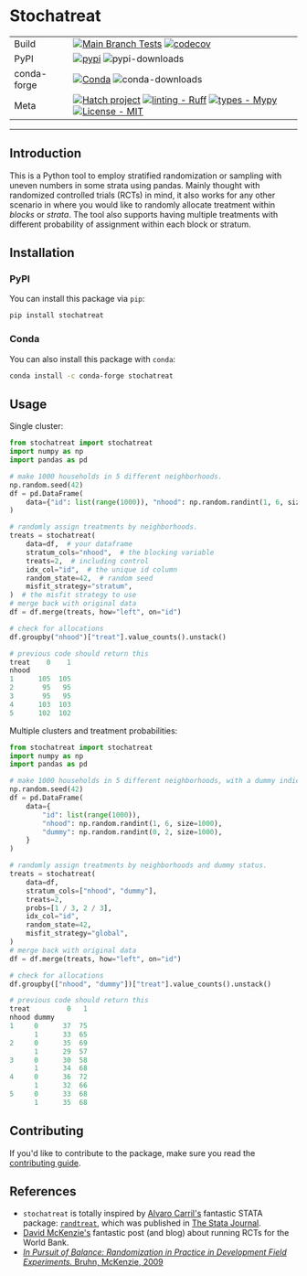 # Stochatreat

| | |
|---|---|
|Build|[![Main Branch Tests](https://github.com/manmartgarc/stochatreat/actions/workflows/test.yml/badge.svg?branch=main)](https://github.com/manmartgarc/stochatreat/actions/workflows/build.yml) [![codecov](https://codecov.io/gh/manmartgarc/stochatreat/graph/badge.svg?token=llPoW2rWIN)](https://codecov.io/gh/manmartgarc/stochatreat)
|PyPI| [![pypi](https://img.shields.io/pypi/v/stochatreat?logo=pypi)](https://pypi.org/project/stochatreat/) ![pypi-downloads](https://img.shields.io/pypi/dm/stochatreat?logo=pypi)
|conda-forge| [![Conda](https://img.shields.io/conda/v/conda-forge/stochatreat?logo=conda-forge)](https://anaconda.org/conda-forge/stochatreat) ![conda-downloads](https://img.shields.io/conda/dn/conda-forge/stochatreat?logo=conda-forge)
|Meta| [![Hatch project](https://img.shields.io/badge/%F0%9F%A5%9A-Hatch-4051b5.svg)](https://github.com/pypa/hatch) [![linting - Ruff](https://img.shields.io/endpoint?url=https://raw.githubusercontent.com/charliermarsh/ruff/main/assets/badge/v2.json)](https://github.com/astral-sh/ruff) [![types - Mypy](https://img.shields.io/badge/types-Mypy-blue.svg)](https://github.com/python/mypy) [![License - MIT](https://img.shields.io/badge/license-MIT-9400d3.svg)](https://spdx.org/licenses/)

---

## Introduction

This is a Python tool to employ stratified randomization or sampling with uneven numbers in some strata using pandas. Mainly thought with randomized controlled trials (RCTs) in mind, it also works for any other scenario in where you would like to randomly allocate treatment within *blocks* or *strata*. The tool also supports having multiple treatments with different probability of assignment within each block or stratum.

## Installation

### PyPI

You can install this package via `pip`:

```bash
pip install stochatreat
```

### Conda

You can also install this package with `conda`:

```bash
conda install -c conda-forge stochatreat
```

## Usage

Single cluster:

```python
from stochatreat import stochatreat
import numpy as np
import pandas as pd

# make 1000 households in 5 different neighborhoods.
np.random.seed(42)
df = pd.DataFrame(
    data={"id": list(range(1000)), "nhood": np.random.randint(1, 6, size=1000)}
)

# randomly assign treatments by neighborhoods.
treats = stochatreat(
    data=df,  # your dataframe
    stratum_cols="nhood",  # the blocking variable
    treats=2,  # including control
    idx_col="id",  # the unique id column
    random_state=42,  # random seed
    misfit_strategy="stratum",
)  # the misfit strategy to use
# merge back with original data
df = df.merge(treats, how="left", on="id")

# check for allocations
df.groupby("nhood")["treat"].value_counts().unstack()

# previous code should return this
treat    0    1
nhood
1      105  105
2       95   95
3       95   95
4      103  103
5      102  102
```

Multiple clusters and treatment probabilities:

```python
from stochatreat import stochatreat
import numpy as np
import pandas as pd

# make 1000 households in 5 different neighborhoods, with a dummy indicator
np.random.seed(42)
df = pd.DataFrame(
    data={
        "id": list(range(1000)),
        "nhood": np.random.randint(1, 6, size=1000),
        "dummy": np.random.randint(0, 2, size=1000),
    }
)

# randomly assign treatments by neighborhoods and dummy status.
treats = stochatreat(
    data=df,
    stratum_cols=["nhood", "dummy"],
    treats=2,
    probs=[1 / 3, 2 / 3],
    idx_col="id",
    random_state=42,
    misfit_strategy="global",
)
# merge back with original data
df = df.merge(treats, how="left", on="id")

# check for allocations
df.groupby(["nhood", "dummy"])["treat"].value_counts().unstack()

# previous code should return this
treat         0   1
nhood dummy
1     0      37  75
      1      33  65
2     0      35  69
      1      29  57
3     0      30  58
      1      34  68
4     0      36  72
      1      32  66
5     0      33  68
      1      35  68
```

## Contributing

If you'd like to contribute to the package, make sure you read the [contributing guide](https://github.com/manmartgarc/stochatreat/blob/main/.github/CONTRIBUTING.md).

## References

- `stochatreat` is totally inspired by [Alvaro Carril's](https://acarril.github.io/) fantastic STATA package: [`randtreat`](https://acarril.github.io/posts/randtreat), which was published in [The Stata Journal](https://www.stata-journal.com/article.html?article=st0490).
- [David McKenzie's](http://blogs.worldbank.org/impactevaluations/tools-of-the-trade-doing-stratified-randomization-with-uneven-numbers-in-some-strata) fantastic post (and blog) about running RCTs for the World Bank.
- [*In Pursuit of Balance: Randomization in Practice in Development Field Experiments.* Bruhn, McKenzie, 2009](https://www.aeaweb.org/articles?id=10.1257/app.1.4.200)
